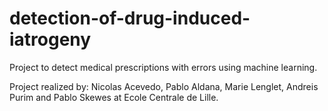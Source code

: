 # detection-of-drug-induced-iatrogeny
Project to detect medical prescriptions with errors using machine learning.

Project realized by:
Nicolas Acevedo, Pablo Aldana, Marie Lenglet, Andreis Purim and Pablo Skewes at Ecole Centrale de Lille.

